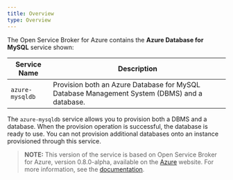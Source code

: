 ```yaml
---
title: Overview
type: Overview
---
```


The Open Service Broker for Azure contains the **Azure Database for MySQL** service shown:

| Service Name | Description |
|--------------|-------------|
| `azure-mysqldb` | Provision both an Azure Database for MySQL Database Management System (DBMS) and a database. |

The `azure-mysqldb` service allows you to provision both a DBMS and a database. When the provision operation is successful, the database is ready to use. You can not provision additional databases onto an instance provisioned through this service.

>**NOTE:** This version of the service is based on Open Service Broker for Azure, version 0.8.0-alpha, available on the [Azure](https://github.com/Azure/open-service-broker-azure/tree/v0.8.0-alpha) website.
For more information, see the [documentation](https://github.com/Azure/open-service-broker-azure/blob/v0.8.0-alpha/docs/modules/mysqldb.md).
